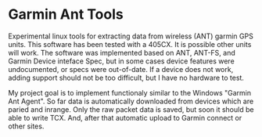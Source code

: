 Garmin Ant Tools
===================

Experimental linux tools for extracting data from wireless (ANT) garmin GPS units. This software has been tested with a 405CX. It is possible other units will work. The software was implemented based on ANT, ANT-FS, and Garmin Device inteface Spec, but in some cases device features were undocumented, or specs were out-of-date. If a device does not work, adding support should not be too difficult, but I have no hardware to test.

My project goal is to implement functionaly similar to the Windows "Garmin Ant Agent". So far data is automatically downloaded from devices which are paried and inrange. Only the raw packet data is saved, but soon it should be able to write TCX. And, after that automatic upload to Garmin connect or other sites.
